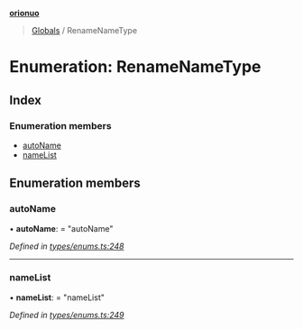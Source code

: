 **[orionuo](../README.md)**

> [Globals](../globals.md) / RenameNameType

# Enumeration: RenameNameType

## Index

### Enumeration members

* [autoName](renamenametype.md#autoname)
* [nameList](renamenametype.md#namelist)

## Enumeration members

### autoName

•  **autoName**:  = "autoName"

*Defined in [types/enums.ts:248](https://github.com/msviha/orionuo/blob/692d718/src/types/enums.ts#L248)*

___

### nameList

•  **nameList**:  = "nameList"

*Defined in [types/enums.ts:249](https://github.com/msviha/orionuo/blob/692d718/src/types/enums.ts#L249)*
